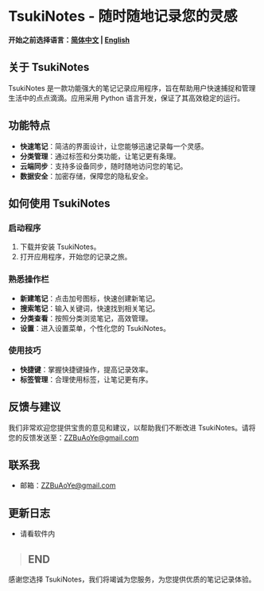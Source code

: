 # **TsukiNotes - 随时随地记录您的灵感**

**开始之前选择语言：[简体中文](README_CN.md) | [English](README.md)**
## 关于 TsukiNotes

TsukiNotes 是一款功能强大的笔记记录应用程序，旨在帮助用户快速捕捉和管理生活中的点点滴滴。应用采用 Python 语言开发，保证了其高效稳定的运行。

## 功能特点

- **快速笔记**：简洁的界面设计，让您能够迅速记录每一个灵感。
- **分类管理**：通过标签和分类功能，让笔记更有条理。
- **云端同步**：支持多设备同步，随时随地访问您的笔记。
- **数据安全**：加密存储，保障您的隐私安全。

## 如何使用 TsukiNotes

### 启动程序

1. 下载并安装 TsukiNotes。
2. 打开应用程序，开始您的记录之旅。

### 熟悉操作栏

- **新建笔记**：点击加号图标，快速创建新笔记。
- **搜索笔记**：输入关键词，快速找到相关笔记。
- **分类查看**：按照分类浏览笔记，高效管理。
- **设置**：进入设置菜单，个性化您的 TsukiNotes。

### 使用技巧

- **快捷键**：掌握快捷键操作，提高记录效率。
- **标签管理**：合理使用标签，让笔记更有序。

## 反馈与建议

我们非常欢迎您提供宝贵的意见和建议，以帮助我们不断改进 TsukiNotes。请将您的反馈发送至：[ZZBuAoYe@gmail.com](https://mail.google.com/mail/u/0/#inbox?compose=new)

## 联系我

- 邮箱：[ZZBuAoYe@gmail.com](https://mail.google.com/mail/u/0/#inbox?compose=new)

## 更新日志

- 请看软件内

> ## **END**

感谢您选择 TsukiNotes，我们将竭诚为您服务，为您提供优质的笔记记录体验。
